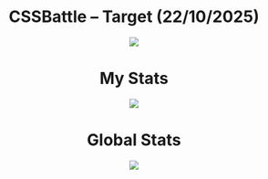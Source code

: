 <h1 align="center">CSSBattle – Target (22/10/2025)</h1>

<p align="center">
  <img src="https://github.com/user-attachments/assets/779d9e3a-e9b0-45c5-9481-ad5e98ebdead">
</p>

<h1 align="center">My Stats</h1>

<p align="center">
  <img src="https://github.com/user-attachments/assets/dfbaf687-e07c-4017-875e-1e88be1a3299">
</p>

<h1 align="center">Global Stats</h1>

<p align="center">
  <img src="https://github.com/user-attachments/assets/30741fbb-f50b-47f8-8b43-1b5dc5b110df">
</p>
